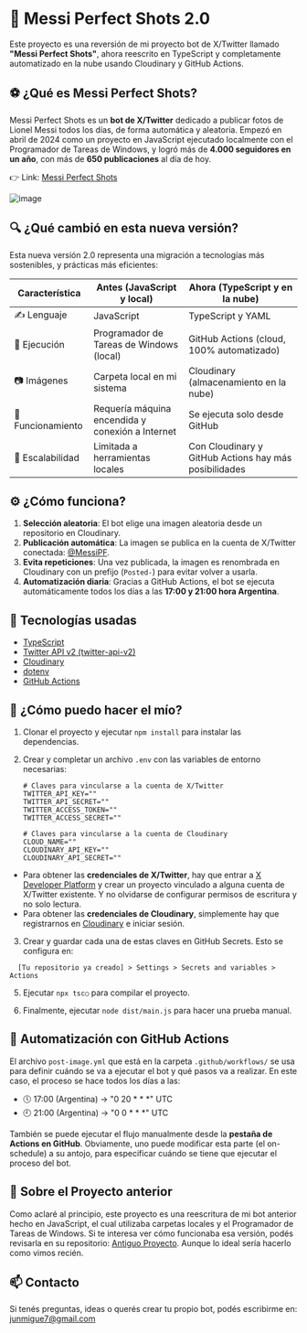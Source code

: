 # 🤖 Messi Perfect Shots 2.0

Este proyecto es una reversión de mi proyecto bot de X/Twitter llamado **"Messi Perfect Shots"**, ahora reescrito en TypeScript y completamente automatizado en la nube usando Cloudinary y GitHub Actions.

## ⚽ ¿Qué es Messi Perfect Shots?

Messi Perfect Shots es un **bot de X/Twitter** dedicado a publicar fotos de Lionel Messi todos los días, de forma automática y aleatoria. Empezó en abril de 2024 como un proyecto en JavaScript ejecutado localmente con el Programador de Tareas de Windows, y logró más de **4.000 seguidores en un año**, con más de **650 publicaciones** al día de hoy. 

👉 Link: [Messi Perfect Shots](https://x.com/MessiPF)

![image](https://github.com/user-attachments/assets/588dc1ff-20c4-4b82-80fe-f7c057d70754)

## 🔍 ¿Qué cambió en esta nueva versión?

Esta nueva versión 2.0 representa una migración a tecnologías más sostenibles, y prácticas más eficientes:

| Característica       | Antes (JavaScript y local)                            | Ahora (TypeScript y en la nube)                       |
|----------------------|-------------------------------------------------------|-------------------------------------------------------|
| ✍ Lenguaje          | JavaScript                                            | TypeScript y YAML                                     |
| 🚀 Ejecución         | Programador de Tareas de Windows (local)              | GitHub Actions (cloud, 100% automatizado)             |
| 📷 Imágenes          | Carpeta local en mi sistema                           | Cloudinary (almacenamiento en la nube)                |
| 🤖 Funcionamiento    | Requería máquina encendida y conexión a Internet      | Se ejecuta solo desde GitHub                          |
| 🔺 Escalabilidad     | Limitada a herramientas locales                       | Con Cloudinary y GitHub Actions hay más posibilidades |

## ⚙️ ¿Cómo funciona?

1. **Selección aleatoria**: El bot elige una imagen aleatoria desde un repositorio en Cloudinary.
2. **Publicación automática**: La imagen se publica en la cuenta de X/Twitter conectada: [@MessiPF](https://x.com/MessiPF).
3. **Evita repeticiones**: Una vez publicada, la imagen es renombrada en Cloudinary con un prefijo (`Posted-`) para evitar volver a usarla.
4. **Automatización diaria**: Gracias a GitHub Actions, el bot se ejecuta automáticamente todos los días a las **17:00 y 21:00 hora Argentina**.

## 🧪 Tecnologías usadas

- [TypeScript](https://www.typescriptlang.org/)
- [Twitter API v2 (twitter-api-v2)](https://github.com/PLhery/node-twitter-api-v2)
- [Cloudinary](https://cloudinary.com/)
- [dotenv](https://www.npmjs.com/package/dotenv)
- [GitHub Actions](https://docs.github.com/es/actions)

## 🚀 ¿Cómo puedo hacer el mío?

1. Clonar el proyecto y ejecutar `npm install` para instalar las dependencias.
2. Crear y completar un archivo `.env` con las variables de entorno necesarias:

   ```env
   # Claves para vincularse a la cuenta de X/Twitter
   TWITTER_API_KEY=""
   TWITTER_API_SECRET=""
   TWITTER_ACCESS_TOKEN=""
   TWITTER_ACCESS_SECRET=""

   # Claves para vincularse a la cuenta de Cloudinary
   CLOUD_NAME=""
   CLOUDINARY_API_KEY=""
   CLOUDINARY_API_SECRET=""
   ```

- Para obtener las **credenciales de X/Twitter**, hay que entrar a [X Developer Platform](https://developer.x.com/en) y crear un proyecto vinculado a alguna cuenta de X/Twitter existente. Y no olvidarse de configurar permisos de escritura y no solo lectura.
- Para obtener las **credenciales de Cloudinary**, simplemente hay que registrarnos en [Cloudinary](https://cloudinary.com/) e iniciar sesión.

3. Crear y guardar cada una de estas claves en GitHub Secrets. Esto se configura en:

```
  [Tu repositorio ya creado] > Settings > Secrets and variables > Actions
```

5. Ejecutar `npx tsc○` para compilar el proyecto.

6. Finalmente, ejecutar `node dist/main.js` para hacer una prueba manual.

## 📅 Automatización con GitHub Actions

El archivo `post-image.yml` que está en la carpeta `.github/workflows/` se usa para definir cuándo se va a ejecutar el bot y qué pasos va a realizar. En este caso, el proceso se hace todos los días a las:

- 🕔 17:00 (Argentina) → "0 20 * * *" UTC
- 🕘 21:00 (Argentina) → "0 0 * * *" UTC

También se puede ejecutar el flujo manualmente desde la **pestaña de Actions en GitHub**. Obviamente, uno puede modificar esta parte (el on-schedule) a su antojo, para especificar cuándo se tiene que ejecutar el proceso del bot.

## 📂 Sobre el Proyecto anterior

Como aclaré al principio, este proyecto es una reescritura de mi bot anterior hecho en JavaScript, el cual utilizaba carpetas locales y el Programador de Tareas de Windows. Si te interesa ver cómo funcionaba esa versión, podés revisarla en su repositorio: [Antiguo Proyecto](https://github.com/Leumig/mps-version-anterior). Aunque lo ideal sería hacerlo como vimos recién.

## 📫 Contacto

Si tenés preguntas, ideas o querés crear tu propio bot, podés escribirme en: junmigue7@gmail.com
